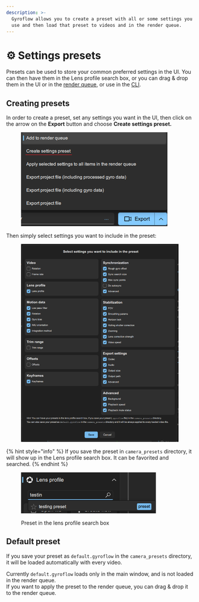 ```yaml
---
description: >-
  Gyroflow allows you to create a preset with all or some settings you commonly
  use and then load that preset to videos and in the render queue.
---
```


# ⚙ Settings presets

Presets can be used to store your common preferred settings in the UI. You can then have them in the Lens profile search box, or you can drag &  drop them in the UI or in the [render queue](render-queue.md), or use in the [CLI](command-line-cli.md).

## Creating presets

In order to create a preset, set any settings you want in the UI, then click on the arrow on the **Export** button and choose **Create settings preset.**

<figure><img src="../.gitbook/assets/image (8).png" alt=""><figcaption></figcaption></figure>

Then simply select settings you want to include in the preset:

<figure><img src="../.gitbook/assets/image (29).png" alt=""><figcaption></figcaption></figure>

{% hint style="info" %}
If you save the preset in `camera_presets` directory, it will show up in the Lens profile search box. It can be favorited and searched.
{% endhint %}

<figure><img src="../.gitbook/assets/image (27).png" alt=""><figcaption><p>Preset in the lens profile search box</p></figcaption></figure>

## Default preset

If you save your preset as `default.gyroflow` in the `camera_presets` directory, it will be loaded automatically with every video.

Currently `default.gyroflow` loads only in the main window, and is not loaded in the render queue. \
If you want to apply the preset to the render queue, you can drag & drop it to the render queue.
